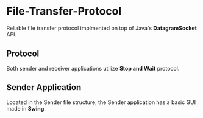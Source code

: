 # File-Transfer-Protocol
Reliable file transfer protocol implmented on top of Java's **DatagramSocket** API.

## Protocol
Both sender and receiver applications utilize **Stop and Wait** protocol.

## Sender Application
Located in the Sender file structure, the Sender application has a basic GUI made in **Swing**.
